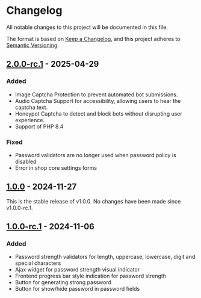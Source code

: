 # Changelog
All notable changes to this project will be documented in this file.

The format is based on [Keep a Changelog](https://keepachangelog.com/en/1.0.0/),
and this project adheres to [Semantic Versioning](https://semver.org/spec/v2.0.0.html).

## [2.0.0-rc.1] - 2025-04-29

### Added
- Image Captcha Protection to prevent automated bot submissions.
- Audio Captcha Support for accessibility, allowing users to hear the captcha text.
- Honeypot Captcha to detect and block bots without disrupting user experience.
- Support of PHP 8.4

### Fixed
- Password validators are no longer used when password policy is disabled
- Error in shop core settings forms

## [1.0.0] - 2024-11-27
This is the stable release of v1.0.0. No changes have been made since v1.0.0-rc.1.

## [1.0.0-rc.1] - 2024-11-06

### Added
- Password strength validators for length, uppercase, lowercase, digit and special characters
- Ajax widget for password strength visual indicator
- Frontend progress bar style indication for password strength
- Button for generating strong password
- Button for show/hide password in password fields

[2.0.0-rc.1]: https://github.com/OXID-eSales/security-module/compare/v1.0.0...v2.0.0-rc.1
[1.0.0]: https://github.com/OXID-eSales/security-module/compare/v1.0.0-rc.1...v1.0.0
[1.0.0-rc.1]: https://github.com/OXID-eSales/security-module/releases/tag/v1.0.0-rc.1
